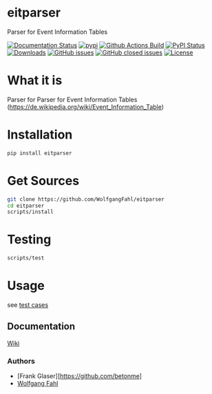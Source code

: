 # eitparser
Parser for Event Information Tables

[![Documentation Status](https://readthedocs.org/projects/eitparser/badge/?version=latest)](https://eitparser.readthedocs.io/en/latest/?badge=latest)
[![pypi](https://img.shields.io/pypi/pyversions/eitparser)](https://pypi.org/project/eitparser/)
[![Github Actions Build](https://github.com/WolfgangFahl/eitparser/workflows/Build/badge.svg?branch=main)](https://github.com/WolfgangFahl/eitparser/actions?query=workflow%3ABuild+branch%3Amain)
[![PyPI Status](https://img.shields.io/pypi/v/eitparser.svg)](https://pypi.python.org/pypi/eitparser/)
[![Downloads](https://pepy.tech/badge/eitparser)](https://pepy.tech/project/eitparser)
[![GitHub issues](https://img.shields.io/github/issues/WolfgangFahl/eitparser.svg)](https://github.com/WolfgangFahl/eitparser/issues)
[![GitHub closed issues](https://img.shields.io/github/issues-closed/WolfgangFahl/eitparser.svg)](https://github.com/WolfgangFahl/eitparser/issues/?q=is%3Aissue+is%3Aclosed)
[![License](https://img.shields.io/github/license/WolfgangFahl/eitparser.svg)](https://www.apache.org/licenses/LICENSE-2.0)

What it is
==========
Parser for Parser for Event Information Tables (https://de.wikipedia.org/wiki/Event_Information_Table) 

Installation
============
```bash
pip install eitparser
```

Get Sources
===========
```bash
git clone https://github.com/WolfgangFahl/eitparser
cd eitparser
scripts/install
```

Testing
=======
```bash
scripts/test
```

Usage
=====
see [test cases](https://github.com/WolfgangFahl/eitparser/tree/main/tests)

## Documentation
[Wiki](http://wiki.bitplan.com/index.php/eitparser)

### Authors
* [Frank Glaser][https://github.com/betonme]
* [Wolfgang Fahl](http://www.bitplan.com/Wolfgang_Fahl)
